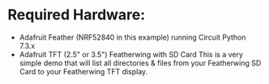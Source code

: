 # Required Hardware:
- Adafruit Feather (NRF52840 in this example) running Circuit Python 7.3.x
- Adafruit TFT (2.5" or 3.5") Featherwing with SD Card
This is a very simple demo that will list all directories & files from your Featherwing SD Card to your Featherwing TFT display.
